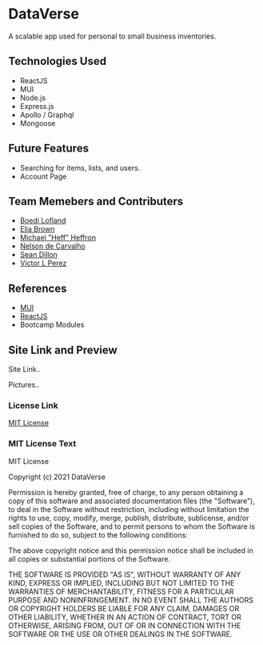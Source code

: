 # DataVerse

A scalable app used for personal to small business inventories.

## Technologies Used

- ReactJS
- MUI
- Node.js
- Express.js
- Apollo / Graphql
- Mongoose

## Future Features

- Searching for items, lists, and users.
- Account Page

## Team Memebers and Contributers

- [Boedi Lofland](https://github.com/blofland)
- [Elia Brown](https://github.com/browneli003)
- [Michael "Heff" Heffron](https://github.com/Shmikester)
- [Nelson de Carvalho](https://github.com/NelsondeCarvalho)
- [Sean Dillon](https://github.com/Sdillon215)
- [Victor L Perez](https://github.com/Zunaty)

## References

- [MUI](https://mui.com/)
- [ReactJS](https://reactjs.org/)
- Bootcamp Modules

## Site Link and Preview

Site Link..

Pictures.. 

### License Link

[MIT License](https://choosealicense.com/licenses/mit/)

### MIT License Text

MIT License

Copyright (c) 2021 DataVerse

Permission is hereby granted, free of charge, to any person obtaining a copy
of this software and associated documentation files (the "Software"), to deal
in the Software without restriction, including without limitation the rights
to use, copy, modify, merge, publish, distribute, sublicense, and/or sell
copies of the Software, and to permit persons to whom the Software is
furnished to do so, subject to the following conditions:

The above copyright notice and this permission notice shall be included in all
copies or substantial portions of the Software.

THE SOFTWARE IS PROVIDED "AS IS", WITHOUT WARRANTY OF ANY KIND, EXPRESS OR
IMPLIED, INCLUDING BUT NOT LIMITED TO THE WARRANTIES OF MERCHANTABILITY,
FITNESS FOR A PARTICULAR PURPOSE AND NONINFRINGEMENT. IN NO EVENT SHALL THE
AUTHORS OR COPYRIGHT HOLDERS BE LIABLE FOR ANY CLAIM, DAMAGES OR OTHER
LIABILITY, WHETHER IN AN ACTION OF CONTRACT, TORT OR OTHERWISE, ARISING FROM,
OUT OF OR IN CONNECTION WITH THE SOFTWARE OR THE USE OR OTHER DEALINGS IN THE
SOFTWARE.